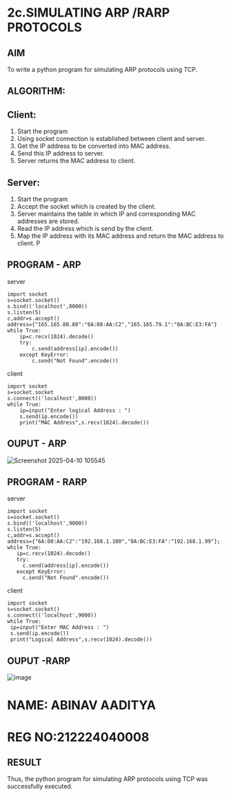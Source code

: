 # 2c.SIMULATING ARP /RARP PROTOCOLS
## AIM
To write a python program for simulating ARP protocols using TCP.
## ALGORITHM:
## Client:
1. Start the program
2. Using socket connection is established between client and server.
3. Get the IP address to be converted into MAC address.
4. Send this IP address to server.
5. Server returns the MAC address to client.
## Server:
1. Start the program
2. Accept the socket which is created by the client.
3. Server maintains the table in which IP and corresponding MAC addresses are
stored.
4. Read the IP address which is send by the client.
5. Map the IP address with its MAC address and return the MAC address to client.
P
## PROGRAM - ARP
server
```
import socket
s=socket.socket()
s.bind(('localhost',8000))
s.listen(5)
c,addr=s.accept()
address={"165.165.80.80":"6A:08:AA:C2","165.165.79.1":"8A:BC:E3:FA"}
while True:
    ip=c.recv(1024).decode()
    try:
        c.send(address[ip].encode())
    except KeyError:
        c.send("Not Found".encode())
```
client
```
import socket
s=socket.socket
s.connect(('localhost',8000))
while True:
    ip=input("Enter logical Address : ")
    s.send(ip.encode())
    print("MAC Address",s.recv(1024).decode())
```
## OUPUT - ARP
![Screenshot 2025-04-10 105545](https://github.com/user-attachments/assets/76428997-ec2b-4ca8-a3ff-48e3b8d4e86f)

## PROGRAM - RARP
server
```
import socket
s=socket.socket()
s.bind(('localhost',9000))
s.listen(5)
c,addr=s.accept()
address={"6A:08:AA:C2":"192.168.1.100","8A:BC:E3:FA":"192.168.1.99"};
while True:
   ip=c.recv(1024).decode()
   try:
     c.send(address[ip].encode())
   except KeyError:
     c.send("Not Found".encode())
```
client
```
import socket
s=socket.socket()
s.connect(('localhost',9000))
while True:
 ip=input("Enter MAC Address : ")
 s.send(ip.encode())
 print("Logical Address",s.recv(1024).decode())

```
## OUPUT -RARP
![image](https://github.com/user-attachments/assets/6a611ad5-aef8-468b-94ae-62b078dc5f74)
# NAME: ABINAV AADITYA
# REG NO:212224040008
## RESULT
Thus, the python program for simulating ARP protocols using TCP was successfully 
executed.
